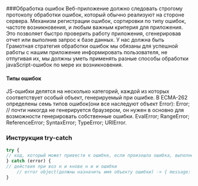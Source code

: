 ###Обработка ошибок
Веб-приложение должно следовать строгому протоколу обработки ошибок, который обычно реализуют на стороне сервера.
Механизм регистрации ошибок, сортировки по типу ошибок, частоте возникновения, и любым важным критерия для приложения.
Это позволяет быстро проверить работу приложения, сгенерировав отчет или выполнив запрос к базе данных.
У нас должна быть Грамотная стратегия обработки ошибок мы обязаны для успешной работы с нашим приложение информировать пользователя, не отпугивая их, 
мы должны уметь применять разные способы обработки jаvаSсriрt-ошибок по мере их возникновения.


#### Типы ошибок
JS-oшибки делятся на несколько категорий, каждой из которых соответствует особый объект, генерируемый при ошибке. 
В ЕСМА-262 определены семь типов ошибок(они все наследуют объект Error):
    Error; // почти никогда не генерируется браузером, он нужен в основно для возможности генерировать собственные ошибки.
    EvalError;
    RangeError;
    ReferenceError;
    SyntaxError;
    TypeError;
    URIError.
### Инструкция try-catch
```javascript
try {
// код, который может привести к ошибке, если произошла ошибка, выполнение кода немедленно прекращается и будет возобновляться с раздела catch
} catch (error) {
// действия при воз н и кнове н и и ошибки
    // error object(должны назначить имя объекту ошибки) -> { message: сообщение об ошибке, name: тип ошибки }
}
```
